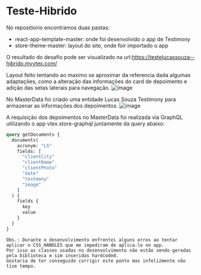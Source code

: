 # Teste-Hibrido

No repositiorio encontramos duas pastas:
- react-app-template-master: onde foi desenvolvido o app de Testimony
- store-theme-master: layout do site, onde foir importado o app

O resultado do desafio pode ser visualizado na url:https://testelucassouza--hibrido.myvtex.com/

Layout feito tentando ao maximo se aproximar da referencia dada algumas adaptações, como a alteração das informações do card de depoimento e adição das setas laterais para navegação.
![image](https://user-images.githubusercontent.com/24292951/220543152-489ded5e-b4ee-42b6-8a97-c8328464e424.png)

No MasterData foi criado uma entidade Lucas Souza Testimony para armazenar as informações dos depoimentos.
![image](https://user-images.githubusercontent.com/24292951/220543666-d15aa92b-0a47-4a7b-8d0d-595916d255a9.png)

A requisição dos depoimentos no MasterData foi realizada via GraphQL utilizando o app vtex.store-graphql juntamente da query abaixo:
```graphql
query getDocuments {
  documents(
    acronym: "LS"
    fields: [
      "clientCity"
      "clientName"
      "clientPhoto"
      "date"
      "testmony"
      "image"
    ]
  ) {
    fields {
      key
      value
    }
  }
}
```

```
Obs.: Durante o desenvolvimento enfrentei alguns erros ao tentar aplicar o CSS_HANDLES que me impediram de aplica-lo no app. 
Por isso as classes usadas no desenvolvimento não estão sendo geradas pela biblioteca e sim inseridas hardcoded. 
Gostaria de ter conseguido corrigir este ponto mas infelizmente não tive tempo.
```
